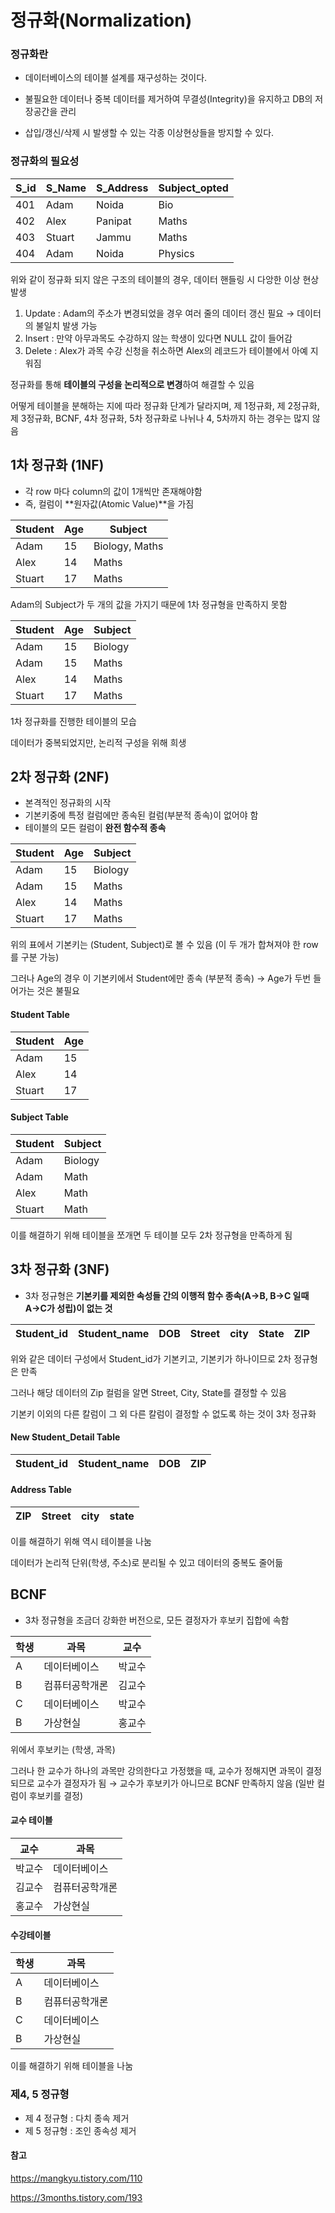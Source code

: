 # 정규화(Normalization)

### 정규화란

- 데이터베이스의 테이블 설계를 재구성하는 것이다.

- 불필요한 데이터나 중복 데이터를 제거하여 무결성(Integrity)을 유지하고 DB의 저장공간을 관리
- 삽입/갱신/삭제 시 발생할 수 있는 각종 이상현상들을 방지할 수 있다.



### 정규화의 필요성

| S_id | S_Name | S_Address | Subject_opted |
| ---- | ------ | --------- | ------------- |
| 401  | Adam   | Noida     | Bio           |
| 402  | Alex   | Panipat   | Maths         |
| 403  | Stuart | Jammu     | Maths         |
| 404  | Adam   | Noida     | Physics       |

위와 같이 정규화 되지 않은 구조의 테이블의 경우, 데이터 핸들링 시 다앙한 이상 현상 발생

1. Update : Adam의 주소가 변경되었을 경우 여러 줄의 데이터 갱신 필요 → 데이터의 불일치 발생 가능
2. Insert : 만약 아무과목도 수강하지 않는 학생이 있다면 NULL 값이 들어감
3. Delete : Alex가 과목 수강 신청을 취소하면 Alex의 레코드가 테이블에서 아예 지워짐



정규화를 통해 **테이블의 구성을 논리적으로 변경**하여 해결할 수 있음



어떻게 테이블을 분해하는 지에 따라 정규화 단계가 달라지며, 제 1정규화, 제 2정규화, 제 3정규화, BCNF, 4차 정규화, 5차 정규화로 나뉘나 4, 5차까지 하는 경우는 많지 않음



## 1차 정규화 (1NF)

- 각 row 마다 column의 값이 1개씩만 존재해야함
- 즉, 컬럼이 **원자값(Atomic Value)**을 가짐

| Student | Age  | Subject        |
| ------- | ---- | -------------- |
| Adam    | 15   | Biology, Maths |
| Alex    | 14   | Maths          |
| Stuart  | 17   | Maths          |

Adam의 Subject가 두 개의 값을 가지기 때문에 1차 정규형을 만족하지 못함

| Student | Age  | Subject |
| ------- | ---- | ------- |
| Adam    | 15   | Biology |
| Adam    | 15   | Maths   |
| Alex    | 14   | Maths   |
| Stuart  | 17   | Maths   |

1차 정규화를 진행한 테이블의 모습

데이터가 중복되었지만, 논리적 구성을 위해 희생



## 2차 정규화 (2NF)

- 본격적인 정규화의 시작
- 기본키중에 특정 컬럼에만 종속된 컬럼(부분적 종속)이 없어야 함
- 테이블의 모든 컬럼이 **완전 함수적 종속** 

| Student | Age  | Subject |
| ------- | ---- | ------- |
| Adam    | 15   | Biology |
| Adam    | 15   | Maths   |
| Alex    | 14   | Maths   |
| Stuart  | 17   | Maths   |

위의 표에서 기본키는 (Student, Subject)로 볼 수 있음 (이 두 개가 합쳐져야 한 row를 구분 가능)

그러나 Age의 경우 이 기본키에서 Student에만 종속 (부분적 종속)  → Age가 두번 들어가는 것은 불필요

#### Student Table

| Student | Age  |
| ------- | ---- |
| Adam    | 15   |
| Alex    | 14   |
| Stuart  | 17   |

#### Subject Table

| Student | Subject |
| ------- | ------- |
| Adam    | Biology |
| Adam    | Math    |
| Alex    | Math    |
| Stuart  | Math    |

이를 해결하기 위해 테이블을 쪼개면 두 테이블 모두 2차 정규형을 만족하게 됨



## 3차 정규화 (3NF)

- 3차 정규형은 **기본키를 제외한 속성들 간의 이행적 함수 종속(A→B, B→C 일때 A→C가 성립)이 없는 것**

| Student_id | Student_name | DOB  | Street | city | State | ZIP  |
| ---------- | ------------ | ---- | ------ | ---- | ----- | ---- |

위와 같은 데이터 구성에서 Student_id가 기본키고, 기본키가 하나이므로 2차 정규형은 만족

그러나 해당 데이터의 Zip 컬럼을 알면 Street, City, State를 결정할 수 있음

기본키 이외의 다른 칼럼이 그 외 다른 칼럼이 결정할 수 없도록 하는 것이 3차 정규화

#### New Student_Detail Table

| Student_id | Student_name | DOB  | ZIP  |
| ---------- | ------------ | ---- | ---- |

#### Address Table

| ZIP  | Street | city | state |
| ---- | ------ | ---- | ----- |

이를 해결하기 위해 역시 테이블을 나눔

데이터가 논리적 단위(학생, 주소)로 분리될 수 있고 데이터의 중복도 줄어듦



## BCNF

- 3차 정규형을 조금더 강화한 버전으로, 모든 결정자가 후보키 집합에 속함

| 학생 | 과목           | 교수   |
| ---- | -------------- | ------ |
| A    | 데이터베이스   | 박교수 |
| B    | 컴퓨터공학개론 | 김교수 |
| C    | 데이터베이스   | 박교수 |
| B    | 가상현실       | 홍교수 |

위에서 후보키는 (학생, 과목)

그러나 한 교수가 하나의 과목만 강의한다고 가정했을 때, 교수가 정해지면 과목이 결정되므로 교수가 결정자가 됨 → 교수가 후보키가 아니므로 BCNF 만족하지 않음 (일반 컬럼이 후보키를 결정)



#### 교수 테이블

| 교수   | 과목           |
| ------ | -------------- |
| 박교수 | 데이터베이스   |
| 김교수 | 컴퓨터공학개론 |
| 홍교수 | 가상현실       |

#### 수강테이블

| 학생 | 과목           |
| ---- | -------------- |
| A    | 데이터베이스   |
| B    | 컴퓨터공학개론 |
| C    | 데이터베이스   |
| B    | 가상현실       |

이를 해결하기 위해 테이블을 나눔



### 제4, 5 정규형

- 제 4 정규형 : 다치 종속 제거
- 제 5 정규형 : 조인 종속성 제거





#### 참고

https://mangkyu.tistory.com/110

https://3months.tistory.com/193